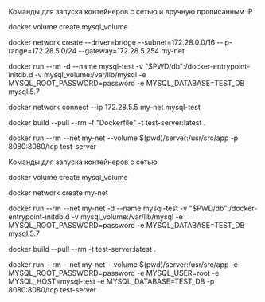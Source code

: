 Команды для запуска контейнеров с сетью и вручную прописанным IP

docker volume create mysql_volume

docker network create --driver=bridge --subnet=172.28.0.0/16 --ip-range=172.28.5.0/24 --gateway=172.28.5.254 my-net

docker run --rm -d --name mysql-test -v "$PWD/db":/docker-entrypoint-initdb.d -v mysql_volume:/var/lib/mysql -e MYSQL_ROOT_PASSWORD=password -e MYSQL_DATABASE=TEST_DB mysql:5.7

docker network connect --ip 172.28.5.5 my-net mysql-test

docker build --pull --rm -f "Dockerfile" -t test-server:latest .

docker run --rm --net my-net --volume $(pwd)/server:/usr/src/app -p 8080:8080/tcp test-server



Команды для запуска контейнеров с сетью

docker volume create mysql_volume

docker network create my-net

docker run --rm --net my-net -d --name mysql-test -v "$PWD/db":/docker-entrypoint-initdb.d -v mysql_volume:/var/lib/mysql -e MYSQL_ROOT_PASSWORD=password -e MYSQL_DATABASE=TEST_DB mysql:5.7

docker build --pull --rm -t test-server:latest .

docker run --rm --net my-net --volume $(pwd)/server:/usr/src/app -e MYSQL_ROOT_PASSWORD=password -e MYSQL_USER=root -e MYSQL_HOST=mysql-test -e MYSQL_DATABASE=TEST_DB -p 8080:8080/tcp test-server
